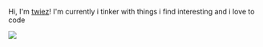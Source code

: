 Hi, I'm [twiez](https://discord.com/users/886190759479480330)! I'm currently i tinker with things i find interesting and i love to code

![](https://komarev.com/ghpvc/?username=your-github-twiez&base=400&color=ff69b4)
